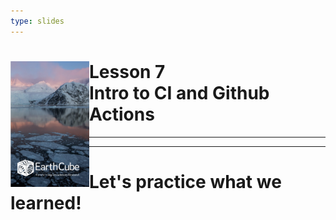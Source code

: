 ```yaml
---
type: slides
---
```


<div><h1><img src="https://github.com/throughput-ec/ec-workshops/blob/main/static/module1/00_ec_slide1.png?raw=true" alt="EC Theme" width=25% align="left"/> Lesson 7<br>Intro to CI and Github Actions</h1></div>

---



---

# Let's practice what we learned!
